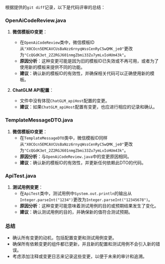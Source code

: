 根据提供的`git diff`记录，以下是代码评审的总结：

### OpenAiCodeReview.java

1. **微信模板ID变更**：
   - 在`OpenAiCodeReview`类中，微信模板ID从`"X0COcn5EMCAVCUsBaNzz6rnyqWssCenRyC5wQMK_je0"`更改为`"CcQGdK3et_2Z2RGJ601nmgZbmi33Zu7ymLvIoHUm43k"`。
   - **原因分析**：这种变更可能是因为旧的模板ID已失效或不再可用，或者为了使用新的模板来提供不同的功能。
   - **建议**：确认新的模板ID的有效性，并确保相关代码可以正确使用新的模板。

2. **ChatGLM API配置**：
   - 文件中没有体现`ChatGLM_apiHost`配置的变更。
   - **建议**：如果`ChatGLM_apiHost`配置有变更，也应进行相应的记录和确认。

### TemplateMessageDTO.java

1. **微信模板ID变更**：
   - 在`TemplateMessageDTO`类中，微信模板ID同样从`"X0COcn5EMCAVCUsBaNzz6rnyqWssCenRyC5wQMK_je0"`更改为`"CcQGdK3et_2Z2RGJ601nmgZbmi33Zu7ymLvIoHUm43k"`。
   - **原因分析**：与`OpenAiCodeReview.java`中的变更原因相同。
   - **建议**：确认新的模板ID的有效性，并更新任何依赖此DTO的代码。

### ApiTest.java

1. **测试用例变更**：
   - 在`ApiTest`类中，测试用例中`System.out.println`的输出从`Integer.parseInt("1234")`更改为`Integer.parseInt("12345678")`。
   - **原因分析**：这种变更可能意味着测试用例的目的或预期结果发生了变化。
   - **建议**：确认测试用例的目的，并确保新的值符合测试预期。

### 总结

- 确认所有变更的动机，包括配置变更和测试用例变更。
- 确保所有依赖变更的组件都已更新，并且新的配置和测试用例不会引入新的错误。
- 考虑添加注释或变更日志来记录这些变更，以便于未来的审计和追溯。